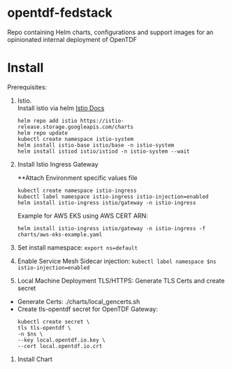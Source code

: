 # opentdf-fedstack

Repo containing Helm charts, configurations and support images for an opinionated internal deployment of OpenTDF


# Install
Prerequisites:
1. Istio.  
Install istio via helm [Istio Docs](https://istio.io/latest/docs/setup/install/helm/)
    ```
    helm repo add istio https://istio-release.storage.googleapis.com/charts
    helm repo update  
    kubectl create namespace istio-system
    helm install istio-base istio/base -n istio-system
    helm install istiod istio/istiod -n istio-system --wait
    ```

1. Install Istio Ingress Gateway

   **Attach Environment specific values file 

   ```
   kubectl create namespace istio-ingress
   kubectl label namespace istio-ingress istio-injection=enabled
   helm install istio-ingress istio/gateway -n istio-ingress
   ```
   Example for AWS EKS using AWS CERT ARN:
   ```
   helm install istio-ingress istio/gateway -n istio-ingress -f charts/aws-eks-example.yaml
   ```
1. Set install namespace: ```export ns=default```
1. Enable Service Mesh Sidecar injection: ```kubectl label namespace $ns istio-injection=enabled```
1. Local Machine Deployment TLS/HTTPS: Generate TLS Certs and create secret
 - Generate Certs:  ./charts/local_gencerts.sh
 - Create tls-opentdf secret for OpenTDF Gateway:
   ```
   kubectl create secret \
   tls tls-opentdf \
   -n $ns \
   --key local.opentdf.io.key \
   --cert local.opentdf.io.crt
   ```
1. Install Chart

